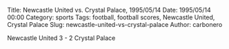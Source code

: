Title: Newcastle United vs. Crystal Palace, 1995/05/14
Date: 1995/05/14 00:00
Category: sports
Tags: football, football scores, Newcastle United, Crystal Palace
Slug: newcastle-united-vs-crystal-palace
Author: carbonero


Newcastle United 3 - 2 Crystal Palace
